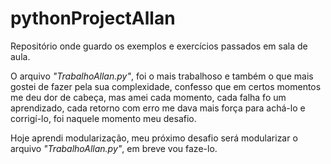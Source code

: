 # pythonProjectAllan

Repositório onde guardo os exemplos e exercícios passados em sala de aula.

O arquivo *"TrabalhoAllan.py"*, foi o mais trabalhoso e também o que mais gostei de fazer pela sua complexidade, confesso que em certos momentos me deu dor de cabeça, mas amei cada momento, cada falha fo um aprendizado, cada retorno com erro me dava mais força para achá-lo e corrigí-lo, foi naquele momento meu desafio.

Hoje aprendi modularização, meu próximo desafio será modularizar o arquivo *"TrabalhoAllan.py"*, em breve vou faze-lo.
